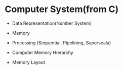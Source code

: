 #   Computer System(from C)
*   Data Representation(Number System)
*   Memory
*   Processing (Sequential, Pipelining, Superscala)


*   Computer Memory Hierarchy
*   Memory Layout